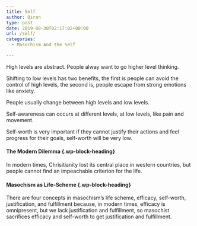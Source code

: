 ```yaml
---
title: Self
author: Qiran
type: post
date: 2019-08-30T02:17:02+00:00
url: /self/
categories:
  - Masochism And the Self

---
```

High levels are abstract. People alway want to go higher level thinking. 

Shifting to low levels has two benefits, the first is people can avoid the control of high levels, the second is, people escape from strong emotions like anxiety.

People usually change between high levels and low levels.

Self-awareness can occurs at different levels, at low levels, like pain and movement.

Self-worth is very important if they cannot justify their actions and feel progress for their goals, self-worth will be very low.

#### The Modern Dilemma  {.wp-block-heading}

In modern times, Chrisitianity lost its central place in western countries, but people cannot find an impeachable criterion for the life.

#### Masochism as Life-Scheme  {.wp-block-heading}

There are four concepts in masochism&#8217;s life scheme, efficacy, self-worth, justification, and fulfillment because, in modern times, efficacy is omnipresent, but we lack justification and fulfillment, so masochist sacrifices efficacy and self-worth to get justification and fulfillment.